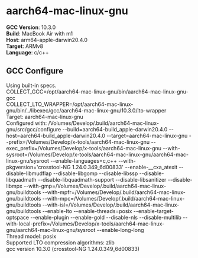 # aarch64-mac-linux-gnu
**GCC Version**: 10.3.0  
**Build**: MacBook Air with m1  
**Host**: arm64-apple-darwin20.4.0  
**Target**: ARMv8  
**Language**: c/c++ 

## GCC Configure

Using built-in specs.  
COLLECT_GCC=/opt/aarch64-mac-linux-gnu/bin/aarch64-mac-linux-gnu-gcc  
COLLECT_LTO_WRAPPER=/opt/aarch64-mac-linux-gnu/bin/../libexec/gcc/aarch64-mac-linux-gnu/10.3.0/lto-wrapper  
Target: aarch64-mac-linux-gnu  
Configured with: /Volumes/Develop/.build/aarch64-mac-linux-gnu/src/gcc/configure --build=aarch64-build_apple-darwin20.4.0 --host=aarch64-build_apple-darwin20.4.0 --target=aarch64-mac-linux-gnu --prefix=/Volumes/Develop/x-tools/aarch64-mac-linux-gnu --exec_prefix=/Volumes/Develop/x-tools/aarch64-mac-linux-gnu --with-sysroot=/Volumes/Develop/x-tools/aarch64-mac-linux-gnu/aarch64-mac-linux-gnu/sysroot --enable-languages=c,c++ --with-pkgversion='crosstool-NG 1.24.0.349_6d00833' --enable-__cxa_atexit --disable-libmudflap --disable-libgomp --disable-libssp --disable-libquadmath --disable-libquadmath-support --disable-libsanitizer --disable-libmpx --with-gmp=/Volumes/Develop/.build/aarch64-mac-linux-gnu/buildtools --with-mpfr=/Volumes/Develop/.build/aarch64-mac-linux-gnu/buildtools --with-mpc=/Volumes/Develop/.build/aarch64-mac-linux-gnu/buildtools --with-isl=/Volumes/Develop/.build/aarch64-mac-linux-gnu/buildtools --enable-lto --enable-threads=posix --enable-target-optspace --enable-plugin --enable-gold --disable-nls --disable-multilib --with-local-prefix=/Volumes/Develop/x-tools/aarch64-mac-linux-gnu/aarch64-mac-linux-gnu/sysroot --enable-long-long  
Thread model: posix  
Supported LTO compression algorithms: zlib  
gcc version 10.3.0 (crosstool-NG 1.24.0.349_6d00833)
